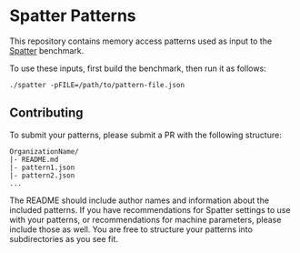 # Spatter Patterns

This repository contains memory access patterns used as input to the [Spatter](https://github.com/hpcgarage/spatter) benchmark.

To use these inputs, first build the benchmark, then run it as follows:

```
./spatter -pFILE=/path/to/pattern-file.json
```

## Contributing

To submit your patterns, please submit a PR with the following structure:

```
OrganizationName/
|- README.md
|- pattern1.json
|- pattern2.json
...
```

The README should include author names and information about the included patterns.
If you have recommendations for Spatter settings to use with your patterns,
or recommendations for machine parameters, please include those as well.
You are free to structure your patterns into subdirectories as you see fit.
